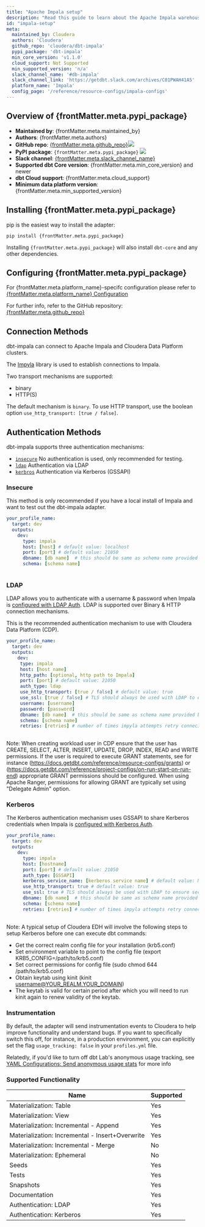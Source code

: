 ```yaml
---
title: "Apache Impala setup"
description: "Read this guide to learn about the Apache Impala warehouse setup in dbt."
id: "impala-setup"
meta:
  maintained_by: Cloudera
  authors: 'Cloudera'
  github_repo: 'cloudera/dbt-impala'
  pypi_package: 'dbt-impala'
  min_core_version: 'v1.1.0'
  cloud_support: Not Supported
  min_supported_version: 'n/a'
  slack_channel_name: '#db-impala'
  slack_channel_link: 'https://getdbt.slack.com/archives/C01PWAH41A5'
  platform_name: 'Impala'
  config_page: '/reference/resource-configs/impala-configs'
---
```


<h2> Overview of {frontMatter.meta.pypi_package} </h2>

<ul>
    <li><strong>Maintained by</strong>: {frontMatter.meta.maintained_by}</li>
    <li><strong>Authors</strong>: {frontMatter.meta.authors}</li>
    <li><strong>GitHub repo</strong>: <a href={`https://github.com/${frontMatter.meta.github_repo}`}>{frontMatter.meta.github_repo}</a><a href={`https://github.com/${frontMatter.meta.github_repo}`}><img src={`https://img.shields.io/github/stars/${frontMatter.meta.github_repo}?style=for-the-badge`}/></a></li>
    <li><strong>PyPI package</strong>: <code>{frontMatter.meta.pypi_package}</code> <a href={`https://badge.fury.io/py/${frontMatter.meta.pypi_package}`}><img src={`https://badge.fury.io/py/${frontMatter.meta.pypi_package}.svg`}/></a></li>
    <li><strong>Slack channel</strong>: <a href={frontMatter.meta.slack_channel_link}>{frontMatter.meta.slack_channel_name}</a></li>
    <li><strong>Supported dbt Core version</strong>: {frontMatter.meta.min_core_version} and newer</li>
    <li><strong>dbt Cloud support</strong>: {frontMatter.meta.cloud_support}</li>
    <li><strong>Minimum data platform version</strong>: {frontMatter.meta.min_supported_version}</li>
    </ul>


<h2> Installing {frontMatter.meta.pypi_package} </h2>

pip is the easiest way to install the adapter:

<code>pip install {frontMatter.meta.pypi_package}</code>

<p>Installing <code>{frontMatter.meta.pypi_package}</code> will also install <code>dbt-core</code> and any other dependencies.</p>

<h2> Configuring {frontMatter.meta.pypi_package} </h2>

<p>For {frontMatter.meta.platform_name}-specifc configuration please refer to <a href={frontMatter.meta.config_page}>{frontMatter.meta.platform_name} Configuration</a> </p>

<p>For further info, refer to the GitHub repository: <a href={`https://github.com/${frontMatter.meta.github_repo}`}>{frontMatter.meta.github_repo}</a></p>


## Connection Methods

dbt-impala can connect to Apache Impala and Cloudera Data Platform clusters.

The [Impyla](https://github.com/cloudera/impyla/) library is used to establish connections to Impala.

Two transport mechanisms are supported:
- binary
- HTTP(S)

The default mechanism is `binary`. To use HTTP transport, use the boolean option `use_http_transport: [true / false]`.

## Authentication Methods

dbt-impala supports three authentication mechanisms:
- [`insecure`](#Insecure) No authentication is used, only recommended for testing.
- [`ldap`](#ldap) Authentication via LDAP
- [`kerbros`](#kerbros) Authentication via Kerberos (GSSAPI)

### Insecure

This method is only recommended if you have a local install of Impala and want to test out the dbt-impala adapter. 

<File name='~/.dbt/profiles.yml'>

```yaml
your_profile_name:
  target: dev
  outputs:
    dev:
      type: impala
      host: [host] # default value: localhost
      port: [port] # default value: 21050
      dbname: [db name]  # this should be same as schema name provided below, starting with 1.1.2 this parameter is optional
      schema: [schema name]
      
```

</File>

### LDAP

LDAP allows you to authenticate with a username & password when Impala is [configured with LDAP Auth](https://impala.apache.org/docs/build/html/topics/impala_ldap.html). LDAP is supported over Binary & HTTP connection mechanisms.

This is the recommended authentication mechanism to use with Cloudera Data Platform (CDP).

<File name='~/.dbt/profiles.yml'>

```yaml
your_profile_name:
  target: dev
  outputs:
    dev:
     type: impala
     host: [host name]
     http_path: [optional, http path to Impala]
     port: [port] # default value: 21050
     auth_type: ldap
     use_http_transport: [true / false] # default value: true
     use_ssl: [true / false] # TLS should always be used with LDAP to ensure secure transmission of credentials, default value: true
     username: [username]
     password: [password]
     dbname: [db name]  # this should be same as schema name provided below, starting with 1.1.2 this parameter is optional
     schema: [schema name]
     retries: [retries] # number of times impyla attempts retry conneciton to warehouse, default value: 3
  
```

</File>

Note: When creating workload user in CDP ensure that the user has CREATE, SELECT, ALTER, INSERT, UPDATE, DROP, INDEX, READ and WRITE permissions. If the user is required to execute GRANT statements, see for instance (https://docs.getdbt.com/reference/resource-configs/grants) or (https://docs.getdbt.com/reference/project-configs/on-run-start-on-run-end) appropriate GRANT permissions should be configured. When using Apache Ranger, permissions for allowing GRANT are typically set using "Delegate Admin" option. 

### Kerberos

The Kerberos authentication mechanism uses GSSAPI to share Kerberos credentials when Impala is [configured with Kerberos Auth](https://impala.apache.org/docs/build/html/topics/impala_kerberos.html).

<File name='~/.dbt/profiles.yml'>

```yaml
your_profile_name:
  target: dev
  outputs:
    dev:
      type: impala
      host: [hostname]
      port: [port] # default value: 21050
      auth_type: [GSSAPI]
      kerberos_service_name: [kerberos service name] # default value: None
      use_http_transport: true # default value: true
      use_ssl: true # TLS should always be used with LDAP to ensure secure transmission of credentials, default value: true
      dbname: [db name]  # this should be same as schema name provided below, starting with 1.1.2 this parameter is optional
      schema: [schema name]
      retries: [retries] # number of times impyla attempts retry conneciton to warehouse, default value: 3
  
```

</File>

Note: A typical setup of Cloudera EDH will involve the following steps to setup Kerberos before one can execute dbt commands:
- Get the correct realm config file for your installation (krb5.conf)
- Set environment variable to point to the config file (export KRB5_CONFIG=/path/to/krb5.conf)
- Set correct permissions for config file (sudo chmod 644 /path/to/krb5.conf)
- Obtain keytab using kinit (kinit username@YOUR_REALM.YOUR_DOMAIN)
- The keytab is valid for certain period after which you will need to run kinit again to renew validity of the keytab.

### Instrumentation

By default, the adapter will send instrumentation events to Cloudera to help improve functionality and understand bugs. If you want to specifically switch this off, for instance, in a production environment, you can explicitly set the flag `usage_tracking: false` in your `profiles.yml` file.

Relatedly, if you'd like to turn off dbt Lab's anonymous usage tracking, see [YAML Configurations: Send anonymous usage stats](https://docs.getdbt.com/reference/global-configs#send-anonymous-usage-stats) for more info

### Supported Functionality

| Name | Supported |
|------|-----------|
|Materialization: Table|Yes|
|Materialization: View|Yes|
|Materialization: Incremental - Append|Yes|
|Materialization: Incremental - Insert+Overwrite|Yes|
|Materialization: Incremental - Merge|No|
|Materialization: Ephemeral|No|
|Seeds|Yes|
|Tests|Yes|
|Snapshots|Yes|
|Documentation|Yes|
|Authentication: LDAP|Yes|
|Authentication: Kerberos|Yes|
